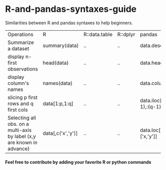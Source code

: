 R-and-pandas-syntaxes-guide
===========================

Similarities between R and pandas syntaxes to help beginners.

 <table style="width:100%">
  <tr>
    <td>Operations</td>
    <td>R</td>
    <td>R::data.table</td>
    <td>R::dplyr</td>
    <td>pandas</td>
  </tr>
  <tr>
    <td>Summarize a dataset</td>
    <td>summary(data)</td>
    <td>..</td>
    <td>..</td>
    <td>data.describe()</td>
  </tr>
  <tr>
    <td>display n-first observations</td>
    <td>head(data)</td>
    <td>..</td>
    <td>..</td>
    <td>data.head()</td>
  </tr>
  <tr>
    <td>display column's names</td>
    <td>names(data)</td>
    <td>..</td>
    <td>..</td>
    <td>data.columns</td>
  </tr>
  <tr>
    <td>slicing p first rows and q first cols</td>
    <td>data[1:p,1:q]</td>
    <td>..</td>
    <td>..</td>
    <td>data.iloc[:(p-1),:(q-1)]</td>
  </tr>
  <tr>
    <td>Selecting all obs. on a multi-axis by label (x,y are known in advance)</td>
    <td>data[,c('x','y')]</td>
    <td>..</td>
    <td>..</td>
    <td>data.loc[:,['x,'y']]</td>
  </tr>
</table> 


#### Feel free to contribute by adding your favorite R or python commands
